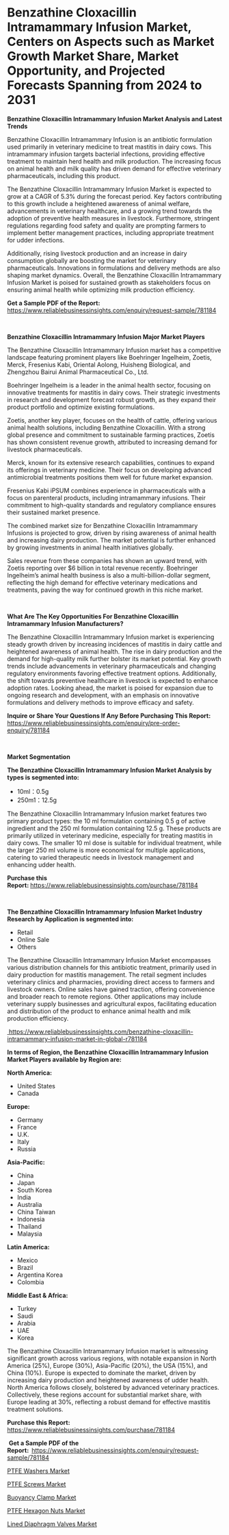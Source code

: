 <p><h1>Benzathine Cloxacillin Intramammary Infusion Market, Centers on Aspects such as Market Growth Market Share, Market Opportunity, and Projected Forecasts Spanning from 2024 to 2031</h1></p><p><strong>Benzathine Cloxacillin Intramammary Infusion Market Analysis and Latest Trends</strong></p>
<p><p>Benzathine Cloxacillin Intramammary Infusion is an antibiotic formulation used primarily in veterinary medicine to treat mastitis in dairy cows. This intramammary infusion targets bacterial infections, providing effective treatment to maintain herd health and milk production. The increasing focus on animal health and milk quality has driven demand for effective veterinary pharmaceuticals, including this product.</p><p>The Benzathine Cloxacillin Intramammary Infusion Market is expected to grow at a CAGR of 5.3% during the forecast period. Key factors contributing to this growth include a heightened awareness of animal welfare, advancements in veterinary healthcare, and a growing trend towards the adoption of preventive health measures in livestock. Furthermore, stringent regulations regarding food safety and quality are prompting farmers to implement better management practices, including appropriate treatment for udder infections.</p><p>Additionally, rising livestock production and an increase in dairy consumption globally are boosting the market for veterinary pharmaceuticals. Innovations in formulations and delivery methods are also shaping market dynamics. Overall, the Benzathine Cloxacillin Intramammary Infusion Market is poised for sustained growth as stakeholders focus on ensuring animal health while optimizing milk production efficiency.</p></p>
<p><strong>Get a Sample PDF of the Report:&nbsp;</strong> <a href="https://www.reliablebusinessinsights.com/enquiry/request-sample/781184?utm_campaign=1676&utm_medium=2&utm_source=Github&utm_content=ia&utm_term=15102024&utm_id=benzathine-cloxacillin-intramammary-infusion">https://www.reliablebusinessinsights.com/enquiry/request-sample/781184</a></p>
<p>&nbsp;</p>
<p><strong>Benzathine Cloxacillin Intramammary Infusion Major Market Players</strong></p>
<p><p>The Benzathine Cloxacillin Intramammary Infusion market has a competitive landscape featuring prominent players like Boehringer Ingelheim, Zoetis, Merck, Fresenius Kabi, Oriental Aolong, Huisheng Biological, and Zhengzhou Bairui Animal Pharmaceutical Co., Ltd. </p><p>Boehringer Ingelheim is a leader in the animal health sector, focusing on innovative treatments for mastitis in dairy cows. Their strategic investments in research and development forecast robust growth, as they expand their product portfolio and optimize existing formulations.</p><p>Zoetis, another key player, focuses on the health of cattle, offering various animal health solutions, including Benzathine Cloxacillin. With a strong global presence and commitment to sustainable farming practices, Zoetis has shown consistent revenue growth, attributed to increasing demand for livestock pharmaceuticals.</p><p>Merck, known for its extensive research capabilities, continues to expand its offerings in veterinary medicine. Their focus on developing advanced antimicrobial treatments positions them well for future market expansion.</p><p>Fresenius Kabi iPSUM combines experience in pharmaceuticals with a focus on parenteral products, including intramammary infusions. Their commitment to high-quality standards and regulatory compliance ensures their sustained market presence.</p><p>The combined market size for Benzathine Cloxacillin Intramammary Infusions is projected to grow, driven by rising awareness of animal health and increasing dairy production. The market potential is further enhanced by growing investments in animal health initiatives globally. </p><p>Sales revenue from these companies has shown an upward trend, with Zoetis reporting over $6 billion in total revenue recently. Boehringer Ingelheim’s animal health business is also a multi-billion-dollar segment, reflecting the high demand for effective veterinary medications and treatments, paving the way for continued growth in this niche market.</p></p>
<p>&nbsp;</p>
<p><strong>What Are The Key Opportunities For Benzathine Cloxacillin Intramammary Infusion Manufacturers?</strong></p>
<p><p>The Benzathine Cloxacillin Intramammary Infusion market is experiencing steady growth driven by increasing incidences of mastitis in dairy cattle and heightened awareness of animal health. The rise in dairy production and the demand for high-quality milk further bolster its market potential. Key growth trends include advancements in veterinary pharmaceuticals and changing regulatory environments favoring effective treatment options. Additionally, the shift towards preventive healthcare in livestock is expected to enhance adoption rates. Looking ahead, the market is poised for expansion due to ongoing research and development, with an emphasis on innovative formulations and delivery methods to improve efficacy and safety.</p></p>
<p><strong>Inquire or Share Your Questions If Any Before Purchasing This Report:</strong> <a href="https://www.reliablebusinessinsights.com/enquiry/pre-order-enquiry/781184?utm_campaign=1676&utm_medium=2&utm_source=Github&utm_content=ia&utm_term=15102024&utm_id=benzathine-cloxacillin-intramammary-infusion">https://www.reliablebusinessinsights.com/enquiry/pre-order-enquiry/781184</a></p>
<p>&nbsp;</p>
<p><strong>Market Segmentation</strong></p>
<p><strong>The Benzathine Cloxacillin Intramammary Infusion Market Analysis by types is segmented into:</strong></p>
<p><ul><li>10ml：0.5g</li><li>250m1：12.5g</li></ul></p>
<p><p>The Benzathine Cloxacillin Intramammary Infusion market features two primary product types: the 10 ml formulation containing 0.5 g of active ingredient and the 250 ml formulation containing 12.5 g. These products are primarily utilized in veterinary medicine, especially for treating mastitis in dairy cows. The smaller 10 ml dose is suitable for individual treatment, while the larger 250 ml volume is more economical for multiple applications, catering to varied therapeutic needs in livestock management and enhancing udder health.</p></p>
<p><strong>Purchase this Report:&nbsp;</strong><a href="https://www.reliablebusinessinsights.com/purchase/781184?utm_campaign=1676&utm_medium=2&utm_source=Github&utm_content=ia&utm_term=15102024&utm_id=benzathine-cloxacillin-intramammary-infusion">https://www.reliablebusinessinsights.com/purchase/781184</a></p>
<p>&nbsp;</p>
<p><strong>The Benzathine Cloxacillin Intramammary Infusion Market Industry Research by Application is segmented into:</strong></p>
<p><ul><li>Retail</li><li>Online Sale</li><li>Others</li></ul></p>
<p><p>The Benzathine Cloxacillin Intramammary Infusion Market encompasses various distribution channels for this antibiotic treatment, primarily used in dairy production for mastitis management. The retail segment includes veterinary clinics and pharmacies, providing direct access to farmers and livestock owners. Online sales have gained traction, offering convenience and broader reach to remote regions. Other applications may include veterinary supply businesses and agricultural expos, facilitating education and distribution of the product to enhance animal health and milk production efficiency.</p></p>
<p><a href="https://www.reliablebusinessinsights.com/benzathine-cloxacillin-intramammary-infusion-market-in-global-r781184?utm_campaign=1676&utm_medium=2&utm_source=Github&utm_content=ia&utm_term=15102024&utm_id=benzathine-cloxacillin-intramammary-infusion">&nbsp;https://www.reliablebusinessinsights.com/benzathine-cloxacillin-intramammary-infusion-market-in-global-r781184</a></p>
<p><strong>In terms of Region, the Benzathine Cloxacillin Intramammary Infusion Market Players available by Region are:</strong></p>
<p>
    <p> <strong> North America: </strong>
        <ul>
            <li>United States</li>
            <li>Canada</li>
        </ul>
        </p> 
    <p> <strong> Europe: </strong>
        <ul>
            <li>Germany</li>
            <li>France</li>
            <li>U.K.</li>
            <li>Italy</li>
            <li>Russia</li>
        </ul>
        </p> 
    <p> <strong> Asia-Pacific: </strong>
        <ul>
            <li>China</li>
            <li>Japan</li>
            <li>South Korea</li>
            <li>India</li>
            <li>Australia</li>
            <li>China Taiwan</li>
            <li>Indonesia</li>
            <li>Thailand</li>
            <li>Malaysia</li>
        </ul>
        </p> 
    <p> <strong> Latin America: </strong>
        <ul>
            <li>Mexico</li>
            <li>Brazil</li>
            <li>Argentina Korea</li>
            <li>Colombia</li>
        </ul>
        </p> 
    <p> <strong> Middle East & Africa: </strong>
        <ul>
            <li>Turkey</li>
            <li>Saudi</li>
            <li>Arabia</li>
            <li>UAE</li>
            <li>Korea</li>
        </ul>
    </p>
    </p>
<p><p>The Benzathine Cloxacillin Intramammary Infusion market is witnessing significant growth across various regions, with notable expansion in North America (25%), Europe (30%), Asia-Pacific (20%), the USA (15%), and China (10%). Europe is expected to dominate the market, driven by increasing dairy production and heightened awareness of udder health. North America follows closely, bolstered by advanced veterinary practices. Collectively, these regions account for substantial market share, with Europe leading at 30%, reflecting a robust demand for effective mastitis treatment solutions.</p></p>
<p><strong>Purchase this Report: </strong><a href="https://www.reliablebusinessinsights.com/purchase/781184?utm_campaign=1676&utm_medium=2&utm_source=Github&utm_content=ia&utm_term=15102024&utm_id=benzathine-cloxacillin-intramammary-infusion">https://www.reliablebusinessinsights.com/purchase/781184</a></p>
<p>&nbsp;<strong>Get a Sample PDF of the Report:&nbsp;&nbsp;</strong><a href="https://www.reliablebusinessinsights.com/enquiry/request-sample/781184?utm_campaign=1676&utm_medium=2&utm_source=Github&utm_content=ia&utm_term=15102024&utm_id=benzathine-cloxacillin-intramammary-infusion">https://www.reliablebusinessinsights.com/enquiry/request-sample/781184</a></p>
<p><strong></strong></p>
<p><p><a href="https://www.linkedin.com/pulse/ptfe-washers-market-overview-forecast-2024-2031-detailed-imdif?trk=public_post_embed_feed-article-content&utm_campaign=1676&utm_medium=2&utm_source=Github&utm_content=ia&utm_term=15102024&utm_id=benzathine-cloxacillin-intramammary-infusion">PTFE Washers Market</a></p><p><a href="https://www.linkedin.com/pulse/analyzing-global-ptfe-screws-market-growth-prospects-future-vidlf?trk=public_post_embed_feed-article-content&utm_campaign=1676&utm_medium=2&utm_source=Github&utm_content=ia&utm_term=15102024&utm_id=benzathine-cloxacillin-intramammary-infusion">PTFE Screws Market</a></p><p><a href="https://github.com/MatthewHernandez403/Market-Research-Report-List-1/blob/main/buoyancy-clamp-market.md?utm_campaign=1676&utm_medium=2&utm_source=Github&utm_content=ia&utm_term=15102024&utm_id=benzathine-cloxacillin-intramammary-infusion">Buoyancy Clamp Market</a></p><p><a href="https://www.linkedin.com/pulse/ptfe-hexagon-nuts-market-research-report-exploring-size-revenue-wiiwf?trk=public_post_embed_feed-article-content&utm_campaign=1676&utm_medium=2&utm_source=Github&utm_content=ia&utm_term=15102024&utm_id=benzathine-cloxacillin-intramammary-infusion">PTFE Hexagon Nuts Market</a></p><p><a href="https://www.linkedin.com/pulse/lined-diaphragm-valves-market-strategic-insights-product-er4rf?trk=public_post_embed_feed-article-content&utm_campaign=1676&utm_medium=2&utm_source=Github&utm_content=ia&utm_term=15102024&utm_id=benzathine-cloxacillin-intramammary-infusion">Lined Diaphragm Valves Market</a></p></p>
